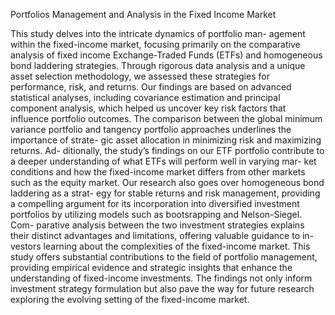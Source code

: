 Portfolios Management and Analysis in the Fixed Income Market

This study delves into the intricate dynamics of portfolio man- agement within the fixed-income market, focusing primarily on the comparative analysis of fixed income Exchange-Traded Funds (ETFs) and homogeneous bond laddering strategies. Through rigorous data analysis and a unique asset selection methodology, we assessed these strategies for performance, risk, and returns. Our findings are based on advanced statistical analyses, including covariance estimation and principal component analysis, which helped us uncover key risk factors that influence portfolio outcomes.
The comparison between the global minimum variance portfolio and tangency portfolio approaches underlines the importance of strate- gic asset allocation in minimizing risk and maximizing returns. Ad- ditionally, the study’s findings on our ETF portfolio contribute to a deeper understanding of what ETFs will perform well in varying mar- ket conditions and how the fixed-income market differs from other markets such as the equity market.
Our research also goes over homogeneous bond laddering as a strat- egy for stable returns and risk management, providing a compelling argument for its incorporation into diversified investment portfolios by utilizing models such as bootsrapping and Nelson-Siegel. Com- parative analysis between the two investment strategies explains their distinct advantages and limitations, offering valuable guidance to in- vestors learning about the complexities of the fixed-income market.
This study offers substantial contributions to the field of portfolio management, providing empirical evidence and strategic insights that enhance the understanding of fixed-income investments. The findings not only inform investment strategy formulation but also pave the way for future research exploring the evolving setting of the fixed-income market.
